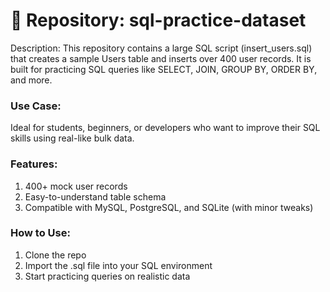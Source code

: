 # 📘 Repository: sql-practice-dataset

Description:
This repository contains a large SQL script (insert_users.sql) that creates a sample Users table and inserts over 400 user records. It is built for practicing SQL queries like SELECT, JOIN, GROUP BY, ORDER BY, and more.

### Use Case:
Ideal for students, beginners, or developers who want to improve their SQL skills using real-like bulk data.

### Features:

1. 400+ mock user records
2. Easy-to-understand table schema
3. Compatible with MySQL, PostgreSQL, and SQLite (with minor tweaks)


### How to Use:
1. Clone the repo
2. Import the .sql file into your SQL environment
3. Start practicing queries on realistic data


